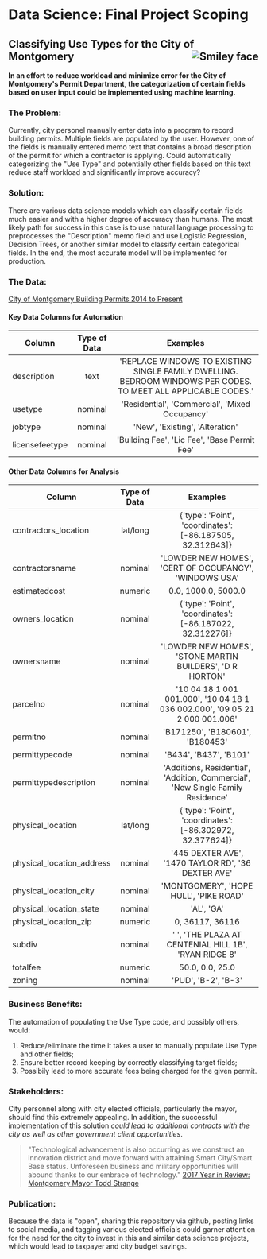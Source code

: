 # Data Science: Final Project Scoping

## Classifying Use Types for the City of Montgomery<img src="https://www.camelliabowl.com/wp-content/uploads/2016/07/City-of-Montgomery-300x235.png" alt="Smiley face" style="float:right">

**In an effort to reduce workload and minimize error for the City of Montgomery's Permit Department, the categorization of certain fields based on user input could be implemented using machine learning.**

### The Problem:
Currently, city personel manually enter data into a program to record building permits.  Multiple fields are populated by the user.  However, one of the fields is manually entered memo text that contains a broad description of the permit for which a contractor is applying.  Could automatically categorizing the "Use Type" and potentially other fields based on this text reduce staff workload and significantly improve accuracy?

### Solution:
There are various data science models which can classify certain fields much easier and with a higher degree of accuracy than humans.  The most likely path for success in this case is to use natural language processing to preprocesses the "Description" memo field and use Logistic Regression, Decision Trees, or another similar model to classify certain categorical fields.  In the end, the most accurate model will be implemented for production. 

### The Data:
[City of Montgomery Building Permits 2014 to Present](https://data.montgomeryal.gov/Permits/Building-Permit-2014-Present-Download-/qvzc-ejq2 "City of Montgomery Building Permits")

#### Key Data Columns for Automation
| Column | Type of Data | Examples |
| ------------- |:-------------:| :-------------:|
| description | text | 'REPLACE WINDOWS TO EXISTING SINGLE FAMILY DWELLING. BEDROOM WINDOWS PER CODES. TO MEET ALL APPLICABLE CODES.' |
| usetype | nominal | 'Residential', 'Commercial', 'Mixed Occupancy' |
| jobtype | nominal | 'New', 'Existing', 'Alteration' |
| licensefeetype | nominal | 'Building Fee', 'Lic Fee', 'Base Permit Fee'

#### Other Data Columns for Analysis
| Column | Type of Data | Examples | 
| ------------- |:-------------:| :-------------:|
| contractors_location | lat/long | {'type': 'Point', 'coordinates': [-86.187505, 32.312643]} |
| contractorsname | nominal | 'LOWDER NEW HOMES', 'CERT OF OCCUPANCY', 'WINDOWS USA' |
| estimatedcost | numeric | 0.0, 1000.0, 5000.0 |
| owners_location | nominal | {'type': 'Point', 'coordinates': [-86.187022, 32.312276]} |
| ownersname | nominal | 'LOWDER NEW HOMES', 'STONE MARTIN BUILDERS', 'D R HORTON' |
| parcelno | nominal | '10 04 18 1 001 001.000', '10 04 18 1 036 002.000', '09 05 21 2 000 001.006' |
| permitno | nominal | 'B171250', 'B180601', 'B180453' |
| permittypecode | nominal | 'B434', 'B437', 'B101' |
| permittypedescription | nominal | 'Additions, Residential', 'Addition, Commercial', 'New Single Family Residence' |
| physical_location | lat/long | {'type': 'Point', 'coordinates': [-86.302972, 32.377624]} |
| physical_location_address | nominal | '445 DEXTER AVE', '1470 TAYLOR RD', '36 DEXTER AVE' |
| physical_location_city | nominal | 'MONTGOMERY', 'HOPE HULL', 'PIKE ROAD' |
| physical_location_state | nominal | 'AL', 'GA' |
| physical_location_zip | numeric | 0, 36117, 36116 |
| subdiv | nominal | ' ', 'THE PLAZA AT CENTENIAL HILL 1B', 'RYAN RIDGE 8' |
| totalfee | numeric | 50.0, 0.0, 25.0 |
| zoning | nominal | 'PUD', 'B-2', 'B-3' |

### Business Benefits:
The automation of populating the Use Type code, and possibly others, would: 
1. Reduce/eliminate the time it takes a user to manually populate Use Type and other fields;
2. Ensure better record keeping by correctly classifying target fields;
3. Possibily lead to more accurate fees being charged for the given permit.

### Stakeholders:
City personnel along with city elected officials, particularly the mayor, should find this extremely appealing.  In addition, the successful implementation of this solution *could lead to additional contracts with the city as well as other government client opportunities*.
>"Technological advancement is also occurring as we construct an innovation district and move forward with attaining Smart City/Smart Base status. Unforeseen business and military opportunities will abound thanks to our embrace of technology." 
[2017 Year in Review: Montgomery Mayor Todd Strange](https://www.montgomeryadvertiser.com/story/opinion/columnists/2017/12/30/2017-year-review-montgomery-mayor-todd-strange/992698001/)
### Publication:

Because the data is "open", sharing this repository via github, posting links to social media, and tagging various elected officials could garner attention for the need for the city to invest in this and similar data science projects, which would lead to taxpayer and city budget savings.
